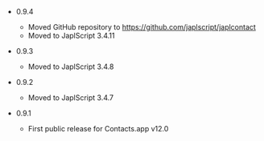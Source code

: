 - 0.9.4

  - Moved GitHub repository to https://github.com/japlscript/japlcontact
  - Moved to JaplScript 3.4.11
 
- 0.9.3

  - Moved to JaplScript 3.4.8


- 0.9.2

  - Moved to JaplScript 3.4.7

 
- 0.9.1

  - First public release for Contacts.app v12.0
